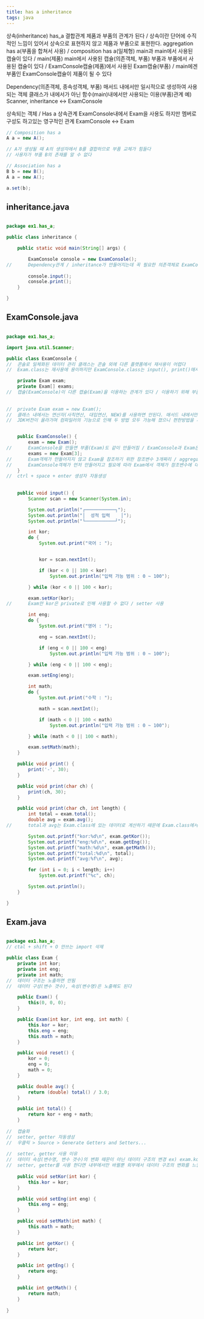 ```yaml
---
title: has a inheritance
tags: java
---
```


상속(inheritance)
has_a 결합관계 제품과 부품의 관계가 된다 / 상속이란 단어에 수직적인 느낌이 있어서 상속으로 표현하지 않고 제품과 부품으로 표현한다.
aggregation has a(부품을 합쳐서 사용) / composition has a(일체형)
main과 main에서 사용된 캡슐이 있다 / main(제품) main에서 사용된 캡슐(의존객체, 부품)
부품과 부품에서 사용된 캡슐이 있다 / ExamConsole캡슐(제품)에서 사용된 Exam캡슐(부품) / main에겐 부품인 ExamConsole캡슐이 제품이 될 수 있다

Dependency(의존객체, 종속성객체, 부품)
매서드 내에서만 일시적으로 생성하여 사용되는 객체
클래스가 내에서가 아닌 함수(main)내에서만 사용되는 이용(부품)관계 
예) Scanner, inheritance <-> ExamConsole

상속되는 객체 / Has a 상속관계
ExamConsole내에서 Exam을 사용도 하지만 멤버로 구성도 하고있는 영구적인 관계
ExamConsole <-> Exam


```java
// Composition has a
A a = new A();

// A가 생성될 때 A의 생성자에서 B를 결합하므로 부품 교체가 힘들다
// 사용자가 부품 B의 존재를 알 수 없다
```
```java
// Association has a
B b = new B();
A a = new A();

a.set(b);
```

inheritance.java
-------------

```java

package ex1.has_a;

public class inheritance {

	public static void main(String[] args) {

		ExamConsole console = new ExamConsole();
//		Dependency관계 / inheritance가 만들어지는데 꼭 필요한 의존객체로 ExamConsole사용하지만 구성하는 멤버로는 ExamConsole이 사용되고 있지 않다
		
		console.input();
		console.print();
	}

}

```

ExamConsole.java
-------------

```java

package ex1.has_a;

import java.util.Scanner;

public class ExamConsole {
//	콘솔로 일체화된 데이터 관리 클래스는 콘솔 외에 다른 플랫폼에서 재사용이 어렵다
//	Exam.class는 재사용에 용이하지만 ExamConsole.class는 input(), print()매서드 내 콘솔 사용으로 인해 콘솔 외 플랫폼에 재사용이 어렵다

	private Exam exam;
	private Exam[] exams;
//	캡슐(ExamConsole)이 다른 캡슐(Exam)을 이용하는 관계가 있다 / 이용하기 위해 부품으로 가지고 있으며 자기의 멤버로 갖고있다 has a 상속
	
	
//	private Exam exam = new Exam();
//	클래스 내에서는 연산자(사칙연산, 대입연산, NEW)를 사용하면 안된다. 매서드 내에서만 사용 가능하다
//	JDK버전이 올라가며 컴파일러의 기능으로 인해 두 방법 모두 가능해 졌으니 편한방법을 사용하자


	public ExamConsole() {
		exam = new Exam();
//		ExamConsole을 만들면 부품(Exam)도 같이 만들어짐 / ExamConsole과 Exam은 composition has a관계 / 결합도가 높아졌다
		exams = new Exam[3];
//		Exam객체가 만들어지지 않고 Exam을 참조하기 위한 참조변수 3개짜리 / aggregation has a관계 / 결합도가 낮아졌다 (더 좋다)
//		ExamConsole객체가 먼저 만들어지고 필요에 따라 Exam에서 객체가 참조변수에 대입된다 / 객체 생명주기가 일치하지 않다
	}
//	ctrl + space + enter 생성자 자동생성
	
	
	public void input() {
		Scanner scan = new Scanner(System.in);

		System.out.println("┌───────────┐");
		System.out.println("│  성적 입력	│");
		System.out.println("└───────────┘");

		int kor;
		do {
			System.out.print("국어 : ");


			kor = scan.nextInt();

			if (kor < 0 || 100 < kor)
				System.out.println("입력 가능 범위 : 0 ~ 100");

		} while (kor < 0 || 100 < kor);

		exam.setKor(kor);
//		Exam안 kor은 private로 인해 사용할 수 없다 / setter 사용

		int eng;
		do {
			System.out.print("영어 : ");

			eng = scan.nextInt();

			if (eng < 0 || 100 < eng)
				System.out.println("입력 가능 범위 : 0 ~ 100");

		} while (eng < 0 || 100 < eng);

		exam.setEng(eng);

		int math;
		do {
			System.out.print("수학 : ");

			math = scan.nextInt();

			if (math < 0 || 100 < math)
				System.out.println("입력 가능 범위 : 0 ~ 100");

		} while (math < 0 || 100 < math);

		exam.setMath(math);
	}

	public void print() {
		print('-', 30);
	}

	public void print(char ch) {
		print(ch, 30);
	}

	public void print(char ch, int length) {
		int total = exam.total();
		double avg = exam.avg();
//		total과 avg는 Exam.class에 있는 데이터로 계산하기 때문에 Exam.class에서 계산하는 게 바람직하다

		System.out.printf("kor:%d\n", exam.getKor());
		System.out.printf("eng:%d\n", exam.getEng());
		System.out.printf("math:%d\n", exam.getMath());
		System.out.printf("total:%d\n", total);
		System.out.printf("avg:%f\n", avg);

		for (int i = 0; i < length; i++)
			System.out.printf("%c", ch);

		System.out.println();
	}

}

```

Exam.java
-------------

```java

package ex1.has_a;
// ctal + shift + O 안쓰는 import 삭제

public class Exam {
	private int kor;
	private int eng;
	private int math;
//	데이터 구조는 노출하면 안됨
//	데이터 구성(변수 갯수), 속성(변수명)은 노출해도 된다

	public Exam() {
		this(0, 0, 0);
	}

	public Exam(int kor, int eng, int math) {
		this.kor = kor;
		this.eng = eng;
		this.math = math;
	}

	public void reset() {
		kor = 0;
		eng = 0;
		math = 0;
	}

	public double avg() {
		return (double) total() / 3.0;
	}

	public int total() {
		return kor + eng + math;
	}
	
//	캡슐화
//	setter, getter 자동생성
//	우클릭 > Source > Generate Getters and Setters...
	
//	setter, getter 사용 이유
//	데이터 속성(변수명, 변수 갯수)의 변화 때문이 아닌 데이터 구조의 변경 ex) exam.kor > exam.subject.kor / subject클래스로 한 단계 깊어진 경우
//	setter, getter를 사용 한다면 내부에서만 바뀔뿐 외부에서 데이터 구조의 변화를 느낄 수 없다
	
	public void setKor(int kor) {
		this.kor = kor;
	}

	public void setEng(int eng) {
		this.eng = eng;
	}

	public void setMath(int math) {
		this.math = math;
	}

	public int getKor() {
		return kor;
	}

	public int getEng() {
		return eng;
	}

	public int getMath() {
		return math;
	}
	
}

```
